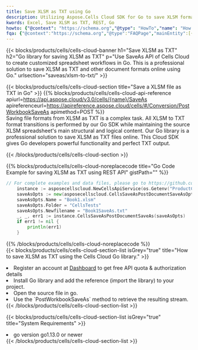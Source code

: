 ```yaml
---
title: Save XLSM as TXT using Go 
description: Utilizing Aspose.Cells Cloud SDK for Go to save XLSM format file as TXT format file. 
kwords: Excel, Save XLSM as TXT, REST, Go
howto: {"@context": "https://schema.org","@type": "HowTo","name": "How to save XLSM as TXT using the Cells Cloud Go library.","description": "How to save XLSM as TXT using the Cells Cloud Go library.","image": {"@type": "ImageObject"},"url": "/go/saveas/xlsm-to-txt/","step": [{ "@type": "HowToStep","name": "How to save XLSM as TXT using the Cells Cloud Go library. step 1", "image": {"@type": "ImageObject",},"url": "/go/saveas/xlsm-to-txt/","text": "Register an account at <a href='https://dashboard.aspose.cloud/'>Dashboard</a> to get free API quota & authorization details",},{ "@type": "HowToStep","name": "How to save XLSM as TXT using the Cells Cloud Go library. step 1", "image": {"@type": "ImageObject",},"url": "/go/saveas/xlsm-to-txt/","text": "Install Go library and add the reference (import the library) to your project.",},{ "@type": "HowToStep","name": "How to save XLSM as TXT using the Cells Cloud Go library. step 1", "image": {"@type": "ImageObject",},"url": "/go/saveas/xlsm-to-txt/","text": "Open the source file in go.",},{ "@type": "HowToStep","name": "How to save XLSM as TXT using the Cells Cloud Go library. step 1", "image": {"@type": "ImageObject",},"url": "/go/saveas/xlsm-to-txt/","text": "Use the `PostWorkbookSaveAs` method to retrieve the resulting stream.",}, ],"supply": {"@type": "HowToSupply","name": "document"},"tool": [{"@type": "HowToTool","name": "Goland, Visual Studio Code, Eclipse"},{"@type": "HowToTool","name": "Aspose Cells"}],"totalTime": "PT6M"}
fqa: {"@context":"https://schema.org","@type":"FAQPage","mainEntity":[{"@type":"Question","name":"Why save file as other formats file in C# using REST API?","acceptedAnswer":{"@type":"Answer","text":"Documents are encoded in many ways, and some files may be incompatible with the software you use. To open and read such files, just save them as appropriate file formats.<br/><ol><li>Install .NET SDK and add the reference (import the library) to your project.</li><li>Open the source file in C# using REST API.</li><li>Call the PostWorkbookSaveAsRequest() method, passing an output filename with required extension.</li><li>Get the result of save as a separate file.</li></ol>"}},{"@type":"Question","name":"What file formats can I save as with your C# library?","acceptedAnswer":{"@type":"Answer","text":"We support a variety of file formats for conversion using .NET library, including XLSX, Excel, xls , PDF, CSV, HTML, Markdown, XML, PNG, JPG, TIFF, Json, TXT and many more."}},{"@type":"Question","name":"What is the maximum allowed file size for conversion using this .NET library?","acceptedAnswer":{"@type":"Answer","text":"There are no file size limits for format conversions using .NET library."}}]}
---
```



{{< blocks/products/cells/cells-cloud-banner h1="Save XLSM as TXT" h2="Go library for saving XLSM as TXT" p="Use SaveAs API of Cells Cloud to create customized spreadsheet workflows in Go. This is a professional solution to save XLSM as TXT and other document formats online using Go." urlsection="saveas/xlsm-to-txt/" >}}

{{< blocks/products/cells/cells-cloud-section  title="Save a XLSM file as TXT in Go" >}}
{{% blocks/products/cells/cells-cloud-api-reference  apiurl=https://api.aspose.cloud/v3.0/cells/{name}/SaveAs  apireferenceurl=https://apireference.aspose.cloud/cells/#/Conversion/PostWorkbookSaveAs  apimethod=POST %}}
<br/>
Saving file formats from XLSM as TXT is a complex task. All XLSM to TXT format transitions is performed by our Go SDK while maintaining the source XLSM spreadsheet's main structural and logical content. Our Go library is a professional solution to save XLSM as TXT files online. This Cloud SDK gives Go developers powerful functionality and perfect TXT output.

{{< /blocks/products/cells/cells-cloud-section >}}

{{% blocks/products/cells/cells-cloud-noreplacecode title="Go Code Example for saving XLSM as TXT using REST API" gistPath="" %}}
  
```go
// For complete examples and data files, please go to https://github.com/aspose-cells-cloud/aspose-cells-cloud-go/
    instance := asposecellscloud.NewCellsApiService(os.Getenv("ProductClientId"), os.Getenv("ProductClientSecret"))
    saveAsOpts := new(asposecellscloud.CellsSaveAsPostDocumentSaveAsOpts)
    saveAsOpts.Name = "Book1.xlsm"
    saveAsOpts.Folder = "CellsTests"
    saveAsOpts.Newfilename = "Book1SaveAs.txt"
    _, _, err1 := instance.CellsSaveAsPostDocumentSaveAs(saveAsOpts)
    if err1 != nil {
	    println(err1)
    }
```
  
{{% /blocks/products/cells/cells-cloud-noreplacecode  %}}
<br/>
{{< blocks/products/cells/cells-cloud-section-list isGrey="true"  title="How to save XLSM as TXT using the Cells Cloud Go library." >}}
<li>Register an account at <a href="https://dashboard.aspose.cloud/">Dashboard</a> to get free API quota & authorization details</li>
<li>Install Go library and add the reference (import the library) to your project.</li>
<li>Open the source file in go.</li>
<li>Use the `PostWorkbookSaveAs` method to retrieve the resulting stream.</li>
{{< /blocks/products/cells/cells-cloud-section-list >}}

{{< blocks/products/cells/cells-cloud-section-list isGrey="true"  title="System Requirements" >}}
<li>go version go1.13.0 or newer</li>
{{< /blocks/products/cells/cells-cloud-section-list >}}
